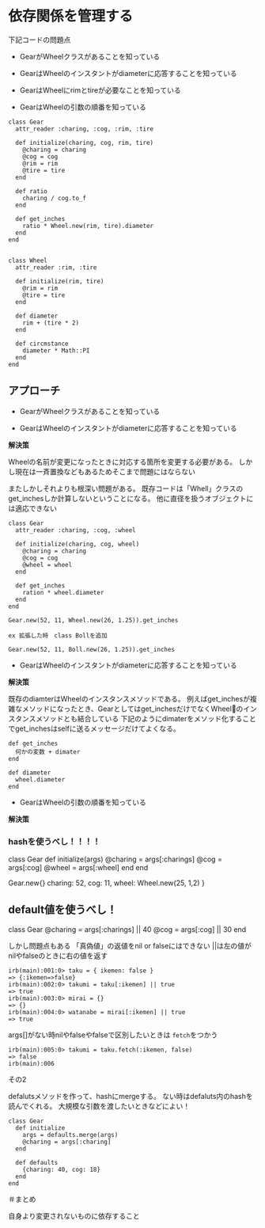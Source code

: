 # 依存関係を管理する

下記コードの問題点

- GearがWheelクラスがあることを知っている

- GearはWheelのインスタントがdiameterに応答することを知っている

- GearはWheelにrimとtireが必要なことを知っている

- GearはWheelの引数の順番を知っている

```
class Gear
  attr_reader :charing, :cog, :rim, :tire

  def initialize(charing, cog, rim, tire)
    @charing = charing
    @cog = cog
    @rim = rim
    @tire = tire
  end

  def ratio
    charing / cog.to_f
  end

  def get_inches
    ratio * Wheel.new(rim, tire).diameter
  end
end


class Wheel
  attr_reader :rim, :tire

  def initialize(rim, tire)
    @rim = rim
    @tire = tire
  end

  def diameter
    rim + (tire * 2)
  end

  def circmstance
    diameter * Math::PI
  end
end

```

## アプローチ

- GearがWheelクラスがあることを知っている

- GearはWheelのインスタントがdiameterに応答することを知っている

**解決策**

Wheelの名前が変更になったときに対応する箇所を変更する必要がある。
しかし現在は一斉置換などもあるためそこまで問題にはならない

またしかしそれよりも根深い問題がある。
既存コードは「Whell」クラスのget_inchesしか計算しないということになる。
他に直径を扱うオブジェクトには適応できない


```
class Gear
  attr_reader :charing, :cog, :wheel

  def initialize(charing, cog, wheel)
    @charing = charing
    @cog = cog
    @wheel = wheel
  end

  def get_inches
    ration * wheel.diameter
  end
end

Gear.new(52, 11, Wheel.new(26, 1.25)).get_inches

ex 拡張した時　class Bollを追加

Gear.new(52, 11, Boll.new(26, 1.25)).get_inches

```

- GearはWheelのインスタントがdiameterに応答することを知っている

**解決策**

既存のdiamterはWheelのインスタンスメソッドである。
例えばget_inchesが複雑なメソッドになったとき、Gearとしてはget_inchesだけでなくWheelのインスタンスメソッドとも結合している
下記のようにdimaterをメソッド化することでget_inchesはselfに送るメッセージだけてよくなる。



```
def get_inches
  何かの変数 + dimater
end

def diameter
  wheel.diameter
end

```

- GearはWheelの引数の順番を知っている



**解決策**

### hashを使うべし！！！！

class Gear
  def initialize(args)
    @charing = args[:charings]
    @cog = args[:cog]
    @wheel = args[:wheel]
  end
end

Gear.new{}
  charing: 52,
  cog: 11,
  wheel: Wheel.new(25, 1,2)
}

## default値を使うべし！

class Gear
  @charing = args[:charings] || 40
  @cog = args[:cog] || 30
end

しかし問題点もある
「真偽値」の返値をnil or falseにはできない
||は左の値がnilやfalseのときに右の値を返す

 ```
 irb(main):001:0> taku = { ikemen: false }
=> {:ikemen=>false}
irb(main):002:0> takumi = taku[:ikemen] || true
=> true
irb(main):003:0> mirai = {}
=> {}
irb(main):004:0> watanabe = mirai[:ikemen] || true
=> true
 ```

 args[]がない時nilやfalseやfalseで区別したいときは
 `fetch`をつかう

```
irb(main):005:0> takumi = taku.fetch(:ikemen, false)
=> false
irb(main):006
```

その2

defalutsメソッドを作って、hashにmergeする。
ない時はdefaluts内のhashを読んでくれる。
大規模な引数を渡したいときなどによい！

```
class Gear
  def initialize
    args = defaults.merge(args)
    @charing = args[:charing]
  end

  def defaults
    {charing: 40, cog: 18}
  end
end
```

＃まとめ

自身より変更されないものに依存すること
